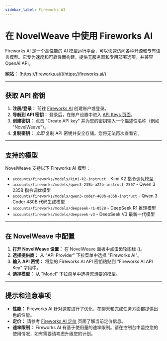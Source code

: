 ```yaml
---
sidebar_label: Fireworks AI
---
```


# 在 NovelWeave 中使用 Fireworks AI

Fireworks AI 是一个高性能的 AI 模型运行平台，可以快速访问各种开源和专有语言模型。它专为速度和可靠性而构建，提供无服务器和专用部署选项，并兼容 OpenAI API。

**网站：** [https://fireworks.ai/](https://fireworks.ai/)

---

## 获取 API 密钥

1. **注册/登录：** 前往 [Fireworks AI](https://fireworks.ai/) 创建账户或登录。
2. **导航到 API 密钥：** 登录后，在账户设置中进入 [API Keys 页面](https://app.fireworks.ai/settings/users/api-keys)。
3. **创建密钥：** 点击 "Create API key" 并为您的密钥输入一个描述性名称（例如 "NovelWeave"）。
4. **复制密钥：** _立即_ 复制 API 密钥并安全存储。您将无法再次查看它。

---

## 支持的模型

NovelWeave 支持以下 Fireworks AI 模型：

- `accounts/fireworks/models/kimi-k2-instruct` - Kimi K2 指令调优模型
- `accounts/fireworks/models/qwen3-235b-a22b-instruct-2507` - Qwen 3 235B 指令调优模型
- `accounts/fireworks/models/qwen3-coder-480b-a35b-instruct` - Qwen 3 Coder 480B 代码生成模型
- `accounts/fireworks/models/deepseek-r1-0528` - DeepSeek R1 推理模型
- `accounts/fireworks/models/deepseek-v3` - DeepSeek V3 最新一代模型

---

## 在 NovelWeave 中配置

1. **打开 NovelWeave 设置：** 在 NovelWeave 面板中点击齿轮图标 (<Codicon name="gear" />)。
2. **选择提供商：** 从 "API Provider" 下拉菜单中选择 "Fireworks AI"。
3. **输入 API 密钥：** 将您的 Fireworks AI API 密钥粘贴到 "Fireworks AI API Key" 字段中。
4. **选择模型：** 从 "Model" 下拉菜单中选择您想要的模型。

---

## 提示和注意事项

- **性能：** Fireworks AI 针对速度进行了优化，在聊天和完成任务方面都提供出色的性能。
- **定价：** 请参考 [Fireworks AI 定价](https://fireworks.ai/pricing) 页面了解当前定价信息。
- **速率限制：** Fireworks AI 有基于使用量的速率限制。请在控制台中监控您的使用情况，如有需要请考虑升级您的计划。

